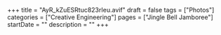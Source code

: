 +++
title = "AyR_kZuESRtuc823rIeu.avif"
draft = false
tags = ["Photos"]
categories = ["Creative Engineering"]
pages = ["Jingle Bell Jamboree"]
startDate = ""
description = ""
+++
